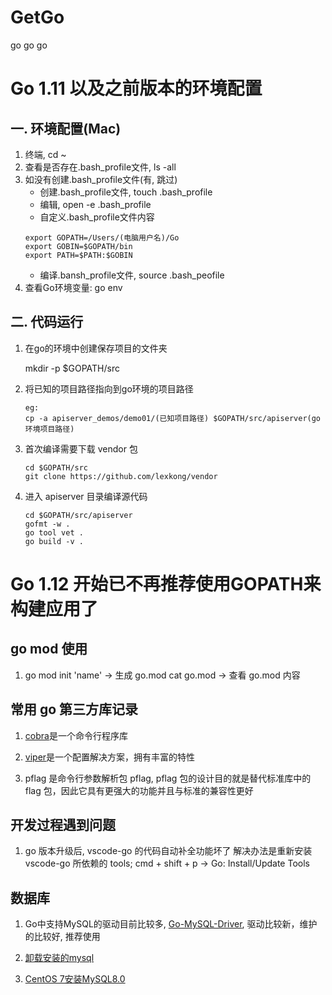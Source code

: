 # GetGo
go go go

# Go 1.11 以及之前版本的环境配置
## 一. 环境配置(Mac)
1. 终端, cd ~
2. 查看是否存在.bash_profile文件, ls -all
3. 如没有创建.bash_profile文件(有, 跳过)
   + 创建.bash_profile文件, touch .bash_profile
   + 编辑, open -e .bash_profile
   + 自定义.bash_profile文件内容
   ```
   export GOPATH=/Users/(电脑用户名)/Go
   export GOBIN=$GOPATH/bin
   export PATH=$PATH:$GOBIN
   ```
   + 编译.bansh_profile文件, source .bash_peofile
4. 查看Go环境变量: go env

## 二. 代码运行
1. 在go的环境中创建保存项目的文件夹

    mkdir -p $GOPATH/src
2. 将已知的项目路径指向到go环境的项目路径

   ```
   eg:
   cp -a apiserver_demos/demo01/(已知项目路径) $GOPATH/src/apiserver(go环境项目路径)
   ```    
3. 首次编译需要下载 vendor 包

   ```
   cd $GOPATH/src
   git clone https://github.com/lexkong/vendor
   ```
4. 进入 apiserver 目录编译源代码

   ```
   cd $GOPATH/src/apiserver
   gofmt -w .   
   go tool vet .
   go build -v .
   ```


# Go 1.12 开始已不再推荐使用GOPATH来构建应用了

## go mod 使用
1. go mod init 'name' -> 生成 go.mod
   cat go.mod -> 查看 go.mod 内容
   

## 常用 go 第三方库记录
1. [cobra](https://github.com/spf13/cobra)是一个命令行程序库

2. [viper](https://github.com/spf13/viper)是一个配置解决方案，拥有丰富的特性

3. pflag 是命令行参数解析包 pflag, pflag 包的设计目的就是替代标准库中的 flag 包，因此它具有更强大的功能并且与标准的兼容性更好

## 开发过程遇到问题
1. go 版本升级后, vscode-go 的代码自动补全功能坏了
   解决办法是重新安装 vscode-go 所依赖的 tools; cmd + shift + p -> Go: Install/Update Tools

## 数据库
1. Go中支持MySQL的驱动目前比较多, [Go-MySQL-Driver](https://github.com/go-sql-driver/mysql), 驱动比较新，维护的比较好, 推荐使用

2. [卸载安装的mysql](https://www.jianshu.com/p/ef58fb333cd6)

3. [CentOS 7安装MySQL8.0](https://www.jianshu.com/p/224a891932d8)